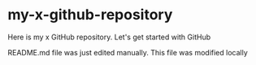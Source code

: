 # my-x-github-repository
Here is my x GitHub repository. Let's get started with GitHub

README.md file was just edited manually. This file was modified locally
